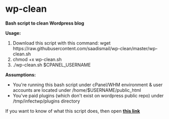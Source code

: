 # wp-clean
<b>Bash script to clean Wordpress blog</b>

<b>Usage:</b>

<ol>
<li>Download this script with this command: wget https://raw.githubusercontent.com/saadismail/wp-clean/master/wp-clean.sh
<li>chmod +x wp-clean.sh</li>
<li>./wp-clean.sh $CPANEL_USERNAME</li>
</ol>

<b>Assumptions:</b>

<ul>
<li>You're running this bash script under cPanel/WHM environment & user accounts are located under /home/$USERNAME/public_html</li>
<li>You've paid plugins (which don't exist on wordpress public repo) under /tmp/infectwp/plugins directory</li>
</ul>

<p>If you want to know of what this script does, then open <a href="http://www.mrcpanel.com/root/clean-a-compromised-wordpress-website/"><b>this link</b></a><p>
